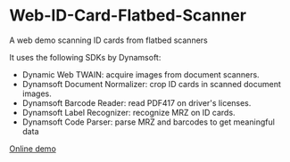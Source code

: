 # Web-ID-Card-Flatbed-Scanner

A web demo scanning ID cards from flatbed scanners

It uses the following SDKs by Dynamsoft:

* Dynamic Web TWAIN: acquire images from document scanners.
* Dynamsoft Document Normalizer: crop ID cards in scanned document images.
* Dynamsoft Barcode Reader: read PDF417 on driver's licenses.
* Dynamsoft Label Recognizer: recognize MRZ on ID cards.
* Dynamsoft Code Parser: parse MRZ and barcodes to get meaningful data

[Online demo](https://tony-xlh.github.io/Web-ID-Card-Flatbed-Scanner/)
